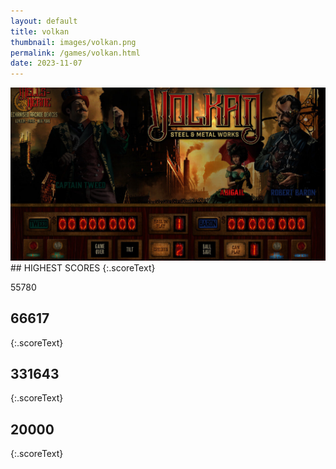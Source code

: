 ```yaml
---
layout: default
title: volkan
thumbnail: images/volkan.png
permalink: /games/volkan.html
date: 2023-11-07
---
```


<img src="../images/volkan.png" class="gameThumbnail img-fluid mx-auto align-middle">
## HIGHEST SCORES
{:.scoreText}

55780

## 66617
{:.scoreText}


## 331643
{:.scoreText}


## 20000
{:.scoreText}


